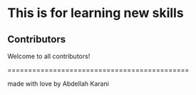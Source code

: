# This is for learning new skills


## Contributors

Welcome to all contributors!

============================================

made with love by Abdellah Karani